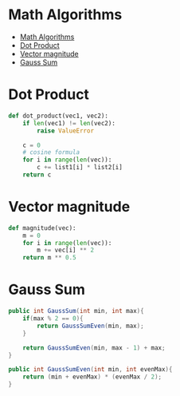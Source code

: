 # Math Algorithms

- [Math Algorithms](#math-algorithms)
- [Dot Product](#dot-product)
- [Vector magnitude](#vector-magnitude)
- [Gauss Sum](#gauss-sum)

# Dot Product


```python
def dot_product(vec1, vec2):
    if len(vec1) != len(vec2):
        raise ValueError

    c = 0
    # cosine formula 
    for i in range(len(vec)):
        c += list1[i] * list2[i]
    return c
```

# Vector magnitude

```python
def magnitude(vec):
    m = 0
    for i in range(len(vec)):
        m += vec[i] ** 2
    return m ** 0.5
```

# Gauss Sum

```c#
public int GaussSum(int min, int max){
    if(max % 2 == 0){
        return GaussSumEven(min, max);
    }

    return GaussSumEven(min, max - 1) + max;
}

public int GaussSumEven(int min, int evenMax){
    return (min + evenMax) * (evenMax / 2);
}
```